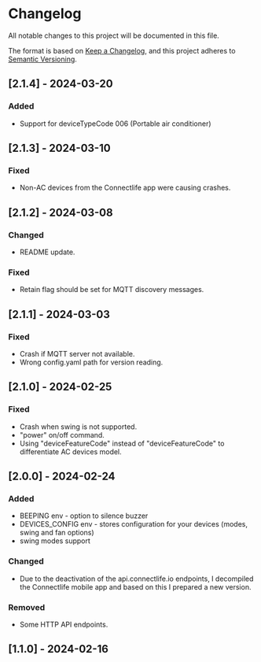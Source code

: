 # Changelog

All notable changes to this project will be documented in this file.

The format is based on [Keep a Changelog](https://keepachangelog.com/en/1.1.0/),
and this project adheres to [Semantic Versioning](https://semver.org/spec/v2.0.0.html).

## [2.1.4] - 2024-03-20

### Added

- Support for deviceTypeCode 006 (Portable air conditioner)

## [2.1.3] - 2024-03-10

### Fixed

- Non-AC devices from the Connectlife app were causing crashes.

## [2.1.2] - 2024-03-08

### Changed

- README update.

### Fixed

- Retain flag should be set for MQTT discovery messages.

## [2.1.1] - 2024-03-03

### Fixed

- Crash if MQTT server not available.
- Wrong config.yaml path for version reading.

## [2.1.0] - 2024-02-25

### Fixed

- Crash when swing is not supported.
- "power" on/off command.
- Using "deviceFeatureCode" instead of "deviceFeatureCode" to differentiate AC devices model.

## [2.0.0] - 2024-02-24

### Added

-   BEEPING env - option to silence buzzer
-   DEVICES_CONFIG env - stores configuration for your devices (modes, swing and fan options)
-   swing modes support

### Changed

-   Due to the deactivation of the api.connectlife.io endpoints, I decompiled the Connectlife mobile app and based on this I prepared a new version.

### Removed

-   Some HTTP API endpoints.

## [1.1.0] - 2024-02-16

